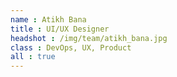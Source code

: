 ```yaml
---
name : Atikh Bana
title : UI/UX Designer
headshot : /img/team/atikh_bana.jpg
class : DevOps, UX, Product
all : true
---
```

